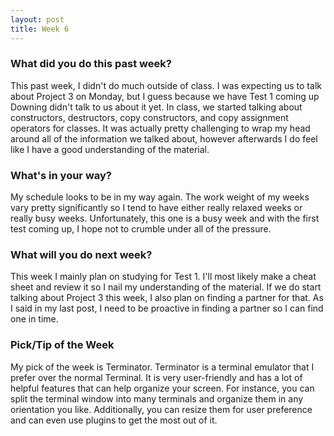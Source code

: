 ```yaml
---
layout: post
title: Week 6
---
```


### What did you do this past week?
This past week, I didn't do much outside of class. I was expecting us to talk about Project 3 on Monday, but I guess because we have Test 1 coming up Downing didn't talk to us about it yet. In class, we started talking about constructors, destructors, copy constructors, and copy assignment operators for classes. It was actually pretty challenging to wrap my head around all of the information we talked about, however afterwards I do feel like I have a good understanding of the material.

### What's in your way?
My schedule looks to be in my way again. The work weight of my weeks vary pretty significantly so I tend to have either really relaxed weeks or really busy weeks. Unfortunately, this one is a busy week and with the first test coming up, I hope not to crumble under all of the pressure.

### What will you do next week?
This week I mainly plan on studying for Test 1. I'll most likely make a cheat sheet and review it so I nail my understanding of the material. If we do start talking about Project 3 this week, I also plan on finding a partner for that. As I said in my last post, I need to be proactive in finding a partner so I can find one in time.

### Pick/Tip of the Week
My pick of the week is Terminator. Terminator is a terminal emulator that I prefer over the normal Terminal. It is very user-friendly and has a lot of helpful features that can help organize your screen. For instance, you can split the terminal window into many terminals and organize them in any orientation you like. Additionally, you can resize them for user preference and can even use plugins to get the most out of it.
